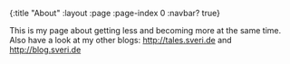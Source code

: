 {:title "About"
 :layout :page
 :page-index 0
 :navbar? true}


This is my page about getting less and becoming more at the same time.  
Also have a look at my other blogs: http://tales.sveri.de and http://blog.sveri.de
